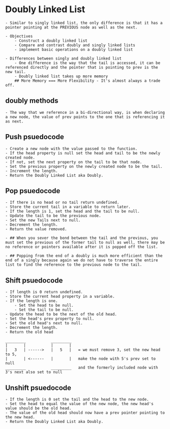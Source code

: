 # Doubly Linked List

    - Similar to singly linked list, the only difference is that it has a pointer pointing at the PREVIOUS node as well as the next. 

    - Objectives
        - Construct a doubly linked list
        - Compare and contrast doubly and singly linked lists 
        - implement basic operations on a doubly linked list
    
    - Differences between singly and doubly linked list
        - One difference is the way that the tail is accessed, it can be referenced directly and the pointer that is pointing to prev is the new tail. 
        - Doubly linked list takes up more memory 
        ## More Memory === More Flexibility - It's almost always a trade off. 

## doubly methods

    - The way that we reference in a bi-directional way, is when declaring a new node, the value of prev points to the one that is referencing it as next.

## Push psuedocode 

    - Create a new node with the value passed to the function.
    - If the head property is null set the head and tail to be the newly created node.
    - If not, set the next property on the tail to be that node. 
    - Set the previous property on the newly created node to be the tail. 
    - Increment the length.
    - Return the Doubly Linked List aka Doubly.

## Pop psuedocode

    - If there is no head or no tail return undefined.
    - Store the current tail in a variable to return later.
    - If the length is 1, set the head and the tail to be null.
    - Update the tail to be the previous node. 
    - Set the new Tails next to null.
    - Decrement the length.
    - Return the value removed.

    - ## When you sever the bond between the tail and the previous, you must set the previous of the former tail to null as well, there may be no reference or pointers available after it is popped off the list. 

    - ## Popping from the end of a doubly is much more efficient than the end of a singly because again we do not have to traverse the entire list to find the reference to the previous node to the tail.

## Shift psuedocode

    - If length is 0 return undefined.
    - Store the current head property in a variable.
    - If the length is one.
        - Set the head to be null.
        - Set the tail to be null.
    - Update the head to be the next of the old head. 
    - Set the head's prev property to null.
    - Set the old head's next to null.
    - Decrement the length.
    - Return the old head

    _________           _________
    |       |           |       |
    |   3   | ------>   |   5   |   = we must remove 3, set the new head to 5, 
    |       | <------   |       |   make the node with 5's prev set to null
    _________           _________   and the formerly included node with 3's next also set to null

## Unshift psuedocode

    - If the length is 0 set the tail and the head to the new node.
    - Set the head to equal the value of the new node, the new head's value should be the old head. 
    - The value of the old head should now have a prev pointer pointing to the new head. 
    - Return the Doubly Linked List aka Doubly.